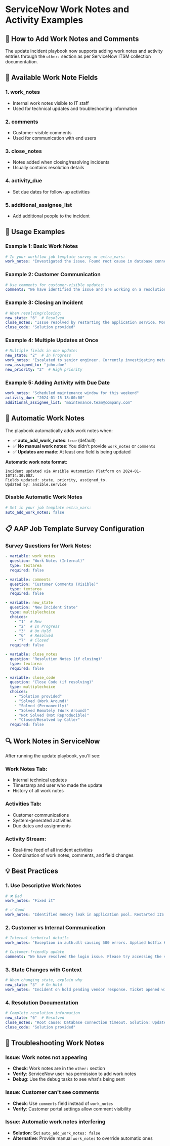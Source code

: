 # ServiceNow Work Notes and Activity Examples

## 🔧 **How to Add Work Notes and Comments**

The update incident playbook now supports adding work notes and activity entries through the `other:` section as per ServiceNow ITSM collection documentation.

## 📝 **Available Work Note Fields**

### 1. **work_notes** 
- Internal work notes visible to IT staff
- Used for technical updates and troubleshooting information

### 2. **comments**
- Customer-visible comments
- Used for communication with end users

### 3. **close_notes**
- Notes added when closing/resolving incidents
- Usually contains resolution details

### 4. **activity_due**
- Set due dates for follow-up activities

### 5. **additional_assignee_list**
- Add additional people to the incident

## 🚀 **Usage Examples**

### Example 1: Basic Work Notes
```yaml
# In your workflow job template survey or extra_vars:
work_notes: "Investigated the issue. Found root cause in database connection pool. Applied fix and monitoring."
```

### Example 2: Customer Communication
```yaml
# Use comments for customer-visible updates:
comments: "We have identified the issue and are working on a resolution. Expected completion: 2 hours."
```

### Example 3: Closing an Incident
```yaml
# When resolving/closing:
new_state: "6"  # Resolved
close_notes: "Issue resolved by restarting the application service. Monitoring for 24 hours to ensure stability."
close_code: "Solution provided"
```

### Example 4: Multiple Updates at Once
```yaml
# Multiple fields in one update:
new_state: "2"  # In Progress
work_notes: "Escalated to senior engineer. Currently investigating network connectivity issues."
new_assigned_to: "john.doe"
new_priority: "2"  # High priority
```

### Example 5: Adding Activity with Due Date
```yaml
work_notes: "Scheduled maintenance window for this weekend"
activity_due: "2024-01-15 18:00:00"
additional_assignee_list: "maintenance.team@company.com"
```

## 🤖 **Automatic Work Notes**

The playbook automatically adds work notes when:
- ✅ **auto_add_work_notes**: `true` (default)
- ✅ **No manual work notes**: You didn't provide `work_notes` or `comments`
- ✅ **Updates are made**: At least one field is being updated

**Automatic work note format:**
```
Incident updated via Ansible Automation Platform on 2024-01-10T14:30:00Z. 
Fields updated: state, priority, assigned_to. 
Updated by: ansible.service
```

### Disable Automatic Work Notes
```yaml
# Set in your job template extra_vars:
auto_add_work_notes: false
```

## 📋 **AAP Job Template Survey Configuration**

### Survey Questions for Work Notes:
```yaml
- variable: work_notes
  question: "Work Notes (Internal)"
  type: textarea
  required: false

- variable: comments  
  question: "Customer Comments (Visible)"
  type: textarea
  required: false

- variable: new_state
  question: "New Incident State"
  type: multiplechoice
  choices:
    - "1"  # New
    - "2"  # In Progress  
    - "3"  # On Hold
    - "6"  # Resolved
    - "7"  # Closed
  required: false

- variable: close_notes
  question: "Resolution Notes (if closing)"
  type: textarea
  required: false

- variable: close_code
  question: "Close Code (if resolving)"
  type: multiplechoice
  choices:
    - "Solution provided"
    - "Solved (Work Around)"
    - "Solved (Permanently)"
    - "Solved Remotely (Work Around)"
    - "Not Solved (Not Reproducible)"
    - "Closed/Resolved by Caller"
  required: false
```

## 🔍 **Work Notes in ServiceNow**

After running the update playbook, you'll see:

### Work Notes Tab:
- Internal technical updates
- Timestamp and user who made the update
- History of all work notes

### Activities Tab:
- Customer communications
- System-generated activities
- Due dates and assignments

### Activity Stream:
- Real-time feed of all incident activities
- Combination of work notes, comments, and field changes

## 💡 **Best Practices**

### 1. **Use Descriptive Work Notes**
```yaml
# ❌ Bad
work_notes: "Fixed it"

# ✅ Good  
work_notes: "Identified memory leak in application pool. Restarted IIS service and increased max memory allocation from 2GB to 4GB. Monitoring CPU and memory usage."
```

### 2. **Customer vs Internal Communication**
```yaml
# Internal technical details
work_notes: "Exception in auth.dll causing 500 errors. Applied hotfix KB123456."

# Customer-friendly update
comments: "We have resolved the login issue. Please try accessing the system again."
```

### 3. **State Changes with Context**
```yaml
# When changing state, explain why
new_state: "3"  # On Hold
work_notes: "Incident on hold pending vendor response. Ticket opened with Microsoft (Case #12345). Expected response within 24 hours."
```

### 4. **Resolution Documentation**
```yaml
# Complete resolution information
new_state: "6"  # Resolved
close_notes: "Root cause: Database connection timeout. Solution: Updated connection string timeout from 30s to 120s and optimized slow queries. Verified resolution in test environment."
close_code: "Solution provided"
```

## 🚨 **Troubleshooting Work Notes**

### Issue: Work notes not appearing
- **Check**: Work notes are in the `other:` section
- **Verify**: ServiceNow user has permission to add work notes
- **Debug**: Use the debug tasks to see what's being sent

### Issue: Customer can't see comments
- **Check**: Use `comments` field instead of `work_notes`
- **Verify**: Customer portal settings allow comment visibility

### Issue: Automatic work notes interfering
- **Solution**: Set `auto_add_work_notes: false`
- **Alternative**: Provide manual `work_notes` to override automatic ones
